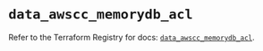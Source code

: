 # `data_awscc_memorydb_acl`

Refer to the Terraform Registry for docs: [`data_awscc_memorydb_acl`](https://registry.terraform.io/providers/hashicorp/awscc/0.70.0/docs/data-sources/memorydb_acl).
